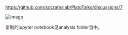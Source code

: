 https://github.com/socrateslab/PlatoTalks/discussions/7 

![image](https://user-images.githubusercontent.com/543384/168545603-f811f691-a0f0-4458-898f-69a3e6d9cd16.png)

复制的jupyter notebook见analysis folder当中。

